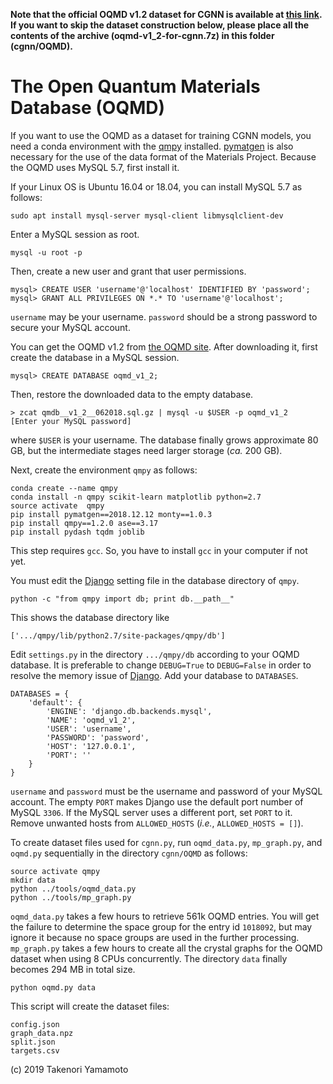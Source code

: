 **Note that the official OQMD v1.2 dataset for CGNN is available at [this link](https://doi.org/10.5281/zenodo.7118055). If you want to skip the dataset construction below, please place all the contents of the archive (oqmd-v1_2-for-cgnn.7z) in this folder (cgnn/OQMD).**

# The Open Quantum Materials Database (OQMD)
If you want to use the OQMD as a dataset for training CGNN models, you need a conda environment with the [qmpy](https://github.com/wolverton-research-group/qmpy) installed. [pymatgen](http://pymatgen.org) is also necessary for the use of the data format of the Materials Project. Because the OQMD uses MySQL 5.7, first install it.

If your Linux OS is Ubuntu 16.04 or 18.04, you can install MySQL 5.7 as follows:

```
sudo apt install mysql-server mysql-client libmysqlclient-dev
```

Enter a MySQL session as root.

```
mysql -u root -p
```

Then, create a new user and grant that user permissions.

```
mysql> CREATE USER 'username'@'localhost' IDENTIFIED BY 'password';
mysql> GRANT ALL PRIVILEGES ON *.* TO 'username'@'localhost';
```

`username` may be your username. `password` should be a strong password to secure your MySQL account.

You can get the OQMD v1.2 from [the OQMD site](http://oqmd.org). After downloading it, first create the database in a MySQL session.

```
mysql> CREATE DATABASE oqmd_v1_2;
```

Then, restore the downloaded data to the empty database.

```
> zcat qmdb__v1_2__062018.sql.gz | mysql -u $USER -p oqmd_v1_2
[Enter your MySQL password]
```

where `$USER` is your username. The database finally grows approximate 80 GB, but the intermediate stages need larger storage (*ca.* 200 GB).

Next, create the environment `qmpy` as follows:

```
conda create --name qmpy
conda install -n qmpy scikit-learn matplotlib python=2.7
source activate  qmpy
pip install pymatgen==2018.12.12 monty==1.0.3
pip install qmpy==1.2.0 ase==3.17
pip install pydash tqdm joblib
```
This step requires `gcc`. So, you have to install `gcc` in your computer if not yet.

You must edit the [Django](https://www.djangoproject.com) setting file in the database directory of `qmpy`.

```
python -c "from qmpy import db; print db.__path__"
```

This shows the database directory like

```
['.../qmpy/lib/python2.7/site-packages/qmpy/db']
```

Edit `settings.py` in the directory `.../qmpy/db` according to your OQMD database. It is preferable to change `DEBUG=True` to `DEBUG=False` in order to resolve the memory issue of [Django](https://docs.djangoproject.com). Add your database to `DATABASES`.

```
DATABASES = {
    'default': {
        'ENGINE': 'django.db.backends.mysql',
        'NAME': 'oqmd_v1_2',
        'USER': 'username',
        'PASSWORD': 'password',
        'HOST': '127.0.0.1',
        'PORT': ''
    }
}
```

`username` and `password` must be the username and password of your MySQL account.
The empty `PORT` makes Django use the default port number of MySQL `3306`. If the MySQL server uses a different port, set `PORT` to it. Remove unwanted hosts from `ALLOWED_HOSTS` (*i.e.*, `ALLOWED_HOSTS = []`).

To create dataset files used for `cgnn.py`, run `oqmd_data.py`, `mp_graph.py`, and `oqmd.py` sequentially in the directory `cgnn/OQMD` as follows:

```
source activate qmpy
mkdir data
python ../tools/oqmd_data.py
python ../tools/mp_graph.py
```

`oqmd_data.py` takes a few hours to retrieve 561k OQMD entries. You will get the failure to determine the space group for the entry id `1018092`, but may ignore it because no space groups are used in the further processing. `mp_graph.py` takes a few hours to create all the crystal graphs for the OQMD dataset when using 8 CPUs concurrently. The directory `data` finally becomes 294 MB in total size.

```
python oqmd.py data
```

This script will create the dataset files:

```
config.json
graph_data.npz
split.json
targets.csv
```

(c) 2019 Takenori Yamamoto
